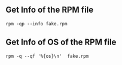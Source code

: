 ## Get Info of the RPM file 
```
rpm -qp --info fake.rpm 
```

## Get Info of OS of the RPM file
```
rpm -q --qf '%{os}\n'  fake.rpm 
```
